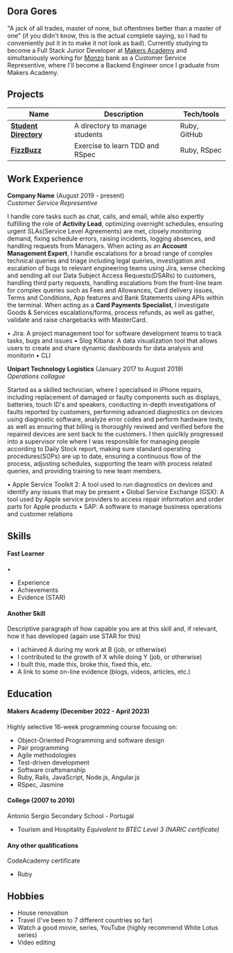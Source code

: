 ## Dora Gores

"A jack of all trades, master of none, but oftentimes better than a master of one" (if you didn't know, this is the actual complete saying, so I had to conveniently put it in to make it not look as bad). Currently studying to become a Full Stack Junior Developer at [Makers Academy](https://makers.tech/) and simultaniously working for [Monzo](https://monzo.com/) bank as a Customer Service Representive, where I'll become a Backend Engineer once I graduate from Makers Academy. 



## Projects

| Name                         | Description                     | Tech/tools        |
| ---------------------------- | ------------------------------  | ----------------- |
| **[Student Directory](https://github.com/DoraG92/student-directory)**            | A directory to manage students  | Ruby, GitHub      |
| **[FizzBuzz](https://github.com/DoraG92/fizzbuzz)** | Exercise to learn TDD and RSpec | Ruby, RSpec       |

## Work Experience

**Company Name** (August 2019 - present)  
_Customer Service Representive_

I handle core tasks such as chat, calls, and email, while also expertly fulfilling the role of **Activity Lead**, optimizing overnight schedules, ensuring urgent SLAs(Service Level Agreements) are met, closely monitoring demand, fixing schedule errors, raising incidents, logging absences, and handling requests from Managers. When acting as an **Account Management Expert**, I handle escalations for a broad range of complex technical queries and triage including legal queries, investigation and escalation of bugs to relevant engineering teams using Jira, sense checking and sending all our Data Subject Access Requests(DSARs) to customers, handling third party requests, handling escalations from the front-line team for complex queries such as Fees and Allowances, Card delivery issues, Terms and Conditions, App features and Bank Statements using APIs within the terminal. When acting as a **Card Payments Specialist**, I investigate Goods & Services escalations/forms, process refunds, as well as gather, validate and raise chargebacks with MasterCard.

 • Jira: A project management tool for software development teams to track tasks, bugs and issues
 • Slog Kibana: A data visualization tool that allows users to create and share dynamic dashboards for data analysis and monitorin
 • CLI

**Unipart Technology Logistics** (January 2017 to August 2019)  
_Operations collague_

Started as a skilled technician, where I specialised in iPhone repairs, including replacement of damaged or faulty components such as displays, batteries, touch ID's and speakers, conducting in-depth investigations of faults reported by customers, performing advanced diagnostics on devices using diagnostic software, analyze error codes and perform hardware tests, as well as ensuring that billing is thoroughly reviwed and verified before the repaired devices are sent back to the customers. I then quiclkly progressed into a supervisor role where I was responsible for managing people according to Daily Stock report, making sure standard operating procedures(SOPs) are up to date, ensuring a continuous flow of the process, adjusting schedules, supporting the team with process related queries, and providing training to new team members.

 • Apple Service Toolkit 2: A tool used to run diagnostics on devices and identify any
issues that may be present
 • Global Service Exchange (GSX): A tool used by Apple service providers to access
repair information and order parts for Apple products
 • SAP: A software to manage business operations and customer relations


## Skills

#### Fast Learner

 •

- Experience
- Achievements
- Evidence (STAR)

#### Another Skill

Descriptive paragraph of how capable you are at this skill and, if relevant, how it has developed (again use STAR for this)

- I achieved A during my work at B (job, or otherwise)
- I contributed to the growth of X while doing Y (job, or otherwise)
- I built this, made this, broke this, fixed this, etc.
- A link to some on-line evidence (blogs, videos, articles, etc.)

## Education

#### Makers Academy (December 2022 - April 2023)

Highly selective 16-week programming course focusing on:

- Object-Oriented Programming and software design
- Pair programming
- Agile methodologies
- Test-driven development
- Software craftsmanship
- Ruby, Rails, JavaScript, Node.js, Angular.js
- RSpec, Jasmine


#### College (2007 to 2010)

Antonio Sergio Secondary School - Portugal
- Tourism and Hospitality
_Equivalent to BTEC Level 3 (NARIC certificate)_

#### Any other qualifications

CodeAcademy certificate
- Ruby

## Hobbies

- House renovation 
- Travel (I've been to 7 different countries so far)
- Watch a good movie, series, YouTube (highly recommend White Lotus series)
- Video editing

